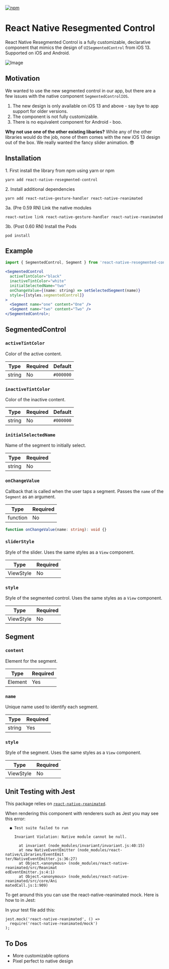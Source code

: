 [![npm](https://img.shields.io/npm/v/react-native-resegmented-control)](https://www.npmjs.com/package/react-native-resegmented-control)

# React Native Resegmented Control

React Native Resegmented Control is a fully customizable, declarative component that mimics the design of `UISegmentedControl` from iOS 13. Supported on iOS and Android.

![Image](https://giant.gfycat.com/WhichChubbyAcornweevil.gif)

## Motivation

We wanted to use the new segmented control in our app, but there are a few issues with the native component `SegmentedControlIOS`.

1. The new design is only available on iOS 13 and above - say bye to app support for older versions.
2. The component is not fully customizable.
3. There is no equivalent component for Android - boo.

**Why not use one of the other existing libaries?**
While any of the other libraries would do the job, none of them comes with the new iOS 13 design out of the box. We really wanted the fancy slider animation. 😎

## Installation

1\. First install the library from npm using yarn or npm

`yarn add react-native-resegmented-control`

2\. Install additional dependencies

`yarn add react-native-gesture-handler react-native-reanimated`

3a. (Pre 0.59 RN) Link the native modules

`react-native link react-native-gesture-handler react-native-reanimated`

3b. (Post 0.60 RN) Install the Pods

`pod install`

## Example

```jsx
import { SegmentedControl, Segment } from 'react-native-resegmented-control';

<SegmentedControl
  activeTintColor="black"
  inactiveTintColor="white"
  initialSelectedName="two"
  onChangeValue={(name: string) => setSelectedSegment(name)}
  style={[styles.segmentedControl]}
>
  <Segment name="one" content="One" />
  <Segment name="two" content="Two" />
</SegmentedControl>;
```

## SegmentedControl

### `activeTintColor`

Color of the active content.

| Type   | Required | Default   |
| ------ | -------- | --------- |
| string | No       | `#000000` |

### `inactiveTintColor`

Color of the inactive content.

| Type   | Required | Default   |
| ------ | -------- | --------- |
| string | No       | `#000000` |

### `initialSelectedName`

Name of the segment to initially select.

| Type   | Required |
| ------ | -------- |
| string | No       |

### `onChangeValue`

Callback that is called when the user taps a segment. Passes the `name` of the `Segment` as an argument.

| Type     | Required |
| -------- | -------- |
| function | No       |

```ts
function onChangeValue(name: string): void {}
```

### `sliderStyle`

Style of the slider. Uses the same styles as a `View` component.

| Type      | Required |
| --------- | -------- |
| ViewStyle | No       |

### `style`

Style of the segmented control. Uses the same styles as a `View` component.

| Type      | Required |
| --------- | -------- |
| ViewStyle | No       |

## Segment

### `content`

Element for the segment.

| Type    | Required |
| ------- | -------- |
| Element | Yes      |

### `name`

Unique name used to identify each segment.

| Type   | Required |
| ------ | -------- |
| string | Yes      |

### `style`

Style of the segment. Uses the same styles as a `View` component.

| Type      | Required |
| --------- | -------- |
| ViewStyle | No       |

## Unit Testing with Jest

This package relies on [`react-native-reanimated`](https://github.com/software-mansion/react-native-reanimated).

When rendering this component with renderers such as Jest you may see this error:

```
  ● Test suite failed to run

    Invariant Violation: Native module cannot be null.

      at invariant (node_modules/invariant/invariant.js:40:15)
      at new NativeEventEmitter (node_modules/react-native/Libraries/EventEmit
ter/NativeEventEmitter.js:36:27)
      at Object.<anonymous> (node_modules/react-native-reanimated/src/Reanimat
edEventEmitter.js:4:1)
      at Object.<anonymous> (node_modules/react-native-reanimated/src/core/Ani
matedCall.js:1:909)
```

To get around this you can use the react-native-reanimated mock. Here is how to in Jest:

In your test file add this:

```
jest.mock('react-native-reanimated', () =>
  require('react-native-reanimated/mock')
);
```

## To Dos

- More customizable options
- Pixel perfect to native design
